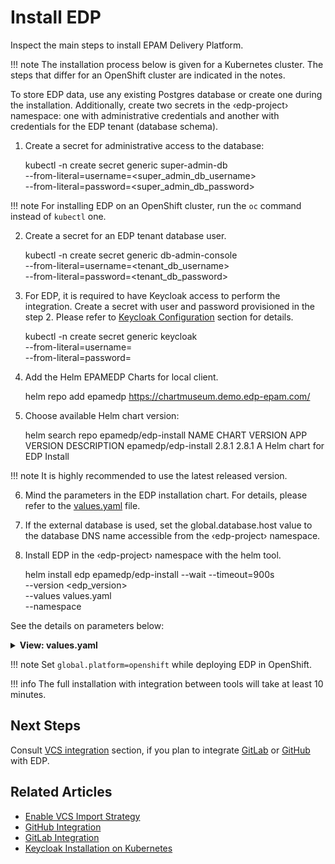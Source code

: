 # Install EDP

Inspect the main steps to install EPAM Delivery Platform.

!!! note
    The installation process below is given for a Kubernetes cluster. The steps that differ for an OpenShift cluster are
    indicated in the notes.

To store EDP data, use any existing Postgres database or create one during the installation.
Additionally, create two secrets in the &#8249;edp-project&#8250; namespace: one with administrative credentials and another with credentials for the EDP tenant (database schema).

1. Create a secret for administrative access to the database:

      kubectl -n <edp-project> create secret generic super-admin-db \
        --from-literal=username=<super_admin_db_username> \
        --from-literal=password=<super_admin_db_password>

  !!! note
      For installing EDP on an OpenShift cluster, run the `oc` command instead of `kubectl` one.

2. Create a secret for an EDP tenant database user.

      kubectl -n <edp-project> create secret generic db-admin-console \
        --from-literal=username=<tenant_db_username> \
        --from-literal=password=<tenant_db_password>

3. For EDP, it is required to have Keycloak access to perform the integration. Create a secret with user and password provisioned in the step 2.
Please refer to [Keycloak Configuration](./install-keycloak.md#configuration) section for details.

      kubectl -n <edp-project> create secret generic keycloak \
        --from-literal=username=<username> \
        --from-literal=password=<password>

4. Add the Helm EPAMEDP Charts for local client.

      helm repo add epamedp https://chartmuseum.demo.edp-epam.com/

5. Choose available Helm chart version:

      helm search repo epamedp/edp-install
      NAME                    CHART VERSION   APP VERSION     DESCRIPTION
      epamedp/edp-install     2.8.1           2.8.1          A Helm chart for EDP Install

  !!! note
      It is highly recommended to use the latest released version.

6. Mind the parameters in the EDP installation chart. For details, please refer to the [values.yaml](https://github.com/epam/edp-install/blob/master/deploy-templates/values.yaml) file.

7. If the external database is used, set the global.database.host value to the database DNS name accessible from the &#8249;edp-project&#8250; namespace.

8. Install EDP in the &#8249;edp-project&#8250; namespace with the helm tool.

      helm install edp epamedp/edp-install --wait --timeout=900s \
      --version <edp_version> \
      --values values.yaml \
      --namespace <edp-project>

See the details on parameters below:

<details>
<summary><b>View: values.yaml</b></summary>

```yaml

global:

  # Name of your <edp-project> EDP namespace that was previously defined;
  edpName: <edp-project>

  # DNS wildcard for routing in your K8S cluster;
  dnsWildCard: <DNS_wilcdard>

  # Kubernetes API server;
  webConsole:
    url: <kubeconfig.clusters.cluster.server>

  # set platform type: openshift or kubernetes;
    platform: <platform_type>

  # Administrators of your tenant separated by comma (,) e.g. user@example.com;
    admins: [user1@example.com,user2@example.com]

  # Developers of your tenant separated by comma (,) e.g. user@example.com;
    developers: [user1@example.com,user2@example.com]

keycloak-operator:
  keycloak:
    # URL to Keycloak;
    url: <keycloak_endpoint>

dockerRegistry:
  enabled: true
  # URL to docker registry e.g. <aws_account_id>.dkr.ecr.<region>.amazonaws.com;
  url: <aws_account_id>.dkr.ecr.<region>.amazonaws.com

gerrit-operator:
  gerrit:
    # Gerrit SSH node port;
    sshPort: <gerrit_ssh_port>

edp:
  # Admin groups of your tenant separated by comma (,) e.g. test-admin-group;
  adminGroups:
    - "<edp-project>-edp-admin"
  # Developer groups of your tenant separated by comma (,) e.g. test-admin-group;
  developerGroups:
    - "<edp-project>-edp-developer"

```

</details>

!!! note
    Set `global.platform=openshift` while deploying EDP in OpenShift.

!!! info
    The full installation with integration between tools will take at least 10 minutes.

## Next Steps

Consult [VCS integration](./import-strategy.md) section, if you plan to integrate [GitLab](./gitlab-integration.md) or [GitHub](./github-integration.md) with EDP.

## Related Articles

* [Enable VCS Import Strategy](./import-strategy.md)
* [GitHub Integration](http://localhost:8000/edp-install/operator-guide/github-integration/)
* [GitLab Integration](http://localhost:8000/edp-install/operator-guide/gitlab-integration/)
* [Keycloak Installation on Kubernetes](http://localhost:8000/edp-install/operator-guide/install-keycloak/)
